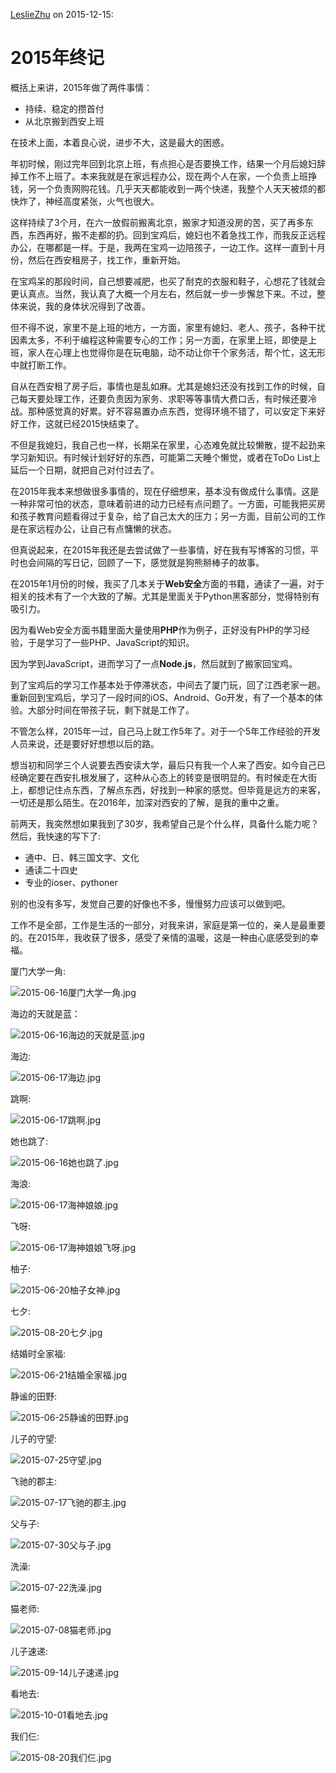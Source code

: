 [LeslieZhu](https://github.com/LeslieZhu) on 2015-12-15:


# 2015年终记

概括上来讲，2015年做了两件事情：

- 持续、稳定的攒首付
- 从北京搬到西安上班

在技术上面，本着良心说，进步不大，这是最大的困惑。

年初时候，刚过完年回到北京上班，有点担心是否要换工作，结果一个月后媳妇辞掉工作不上班了。本来我就是在家远程办公，现在两个人在家，一个负责上班挣钱，另一个负责网购花钱。几乎天天都能收到一两个快递，我整个人天天被烦的都快炸了，神经高度紧张，火气也很大。

这样持续了3个月，在六一放假前搬离北京，搬家才知道没房的苦，买了再多东西，东西再好，搬不走都的扔。回到宝鸡后，媳妇也不着急找工作，而我反正远程办公，在哪都是一样。于是，我两在宝鸡一边陪孩子，一边工作。这样一直到十月份，然后在西安租房子，找工作，重新开始。

在宝鸡呆的那段时间，自己想要减肥，也买了耐克的衣服和鞋子，心想花了钱就会更认真点。当然，我认真了大概一个月左右，然后就一步一步懈怠下来。不过，整体来说，我的身体状况得到了改善。

但不得不说，家里不是上班的地方，一方面，家里有媳妇、老人、孩子，各种干扰因素太多，不利于编程这种需要专心的工作；另一方面，在家里上班，即使是上班，家人在心理上也觉得你是在玩电脑，动不动让你干个家务活，帮个忙，这无形中就打断工作。

自从在西安租了房子后，事情也是乱如麻。尤其是媳妇还没有找到工作的时候，自己每天要处理工作，还要负责因为家务、求职等等事情大费口舌，有时候还要冷战。那种感觉真的好累。好不容易置办点东西，觉得环境不错了，可以安定下来好好工作，这就已经2015快结束了。

不但是我媳妇，我自己也一样，长期呆在家里，心态难免就比较懒散，提不起劲来学习新知识。有时候计划好好的东西，可能第二天睡个懒觉，或者在ToDo List上延后一个日期，就把自己对付过去了。

在2015年我本来想做很多事情的，现在仔细想来，基本没有做成什么事情。这是一种非常可怕的状态，意味着前进的动力已经有点问题了。一方面，可能我把买房和孩子教育问题看得过于复杂，给了自己太大的压力；另一方面，目前公司的工作是在家远程办公，让自己有点慵懒的状态。

但真说起来，在2015年我还是去尝试做了一些事情，好在我有写博客的习惯，平时也会间隔的写日记，回顾了一下，感觉就是狗熊掰棒子的故事。

在2015年1月份的时候，我买了几本关于**Web安全**方面的书籍，通读了一遍，对于相关的技术有了一个大致的了解。尤其是里面关于Python黑客部分，觉得特别有吸引力。

因为看Web安全方面书籍里面大量使用**PHP**作为例子，正好没有PHP的学习经验，于是学习了一些PHP、JavaScript的知识。

因为学到JavaScript，进而学习了一点**Node.js**，然后就到了搬家回宝鸡。

到了宝鸡后的学习工作基本处于停滞状态，中间去了厦门玩，回了江西老家一趟。重新回到宝鸡后，学习了一段时间的iOS、Android、Go开发，有了一个基本的体验。大部分时间在带孩子玩，剩下就是工作了。


不管怎么样，2015年一过，自己马上就工作5年了。对于一个5年工作经验的开发人员来说，还是要好好想想以后的路。

想当初和同学三个人说要去西安读大学，最后只有我一个人来了西安。如今自己已经确定要在西安扎根发展了，这种从心态上的转变是很明显的。有时候走在大街上，都想记住点东西，了解点东西，好找到一种家的感觉。但毕竟是远方的来客，一切还是那么陌生。在2016年，加深对西安的了解，是我的重中之重。

前两天，我突然想如果我到了30岁，我希望自己是个什么样，具备什么能力呢？然后，我快速的写下了:

- 通中、日、韩三国文字、文化
- 通读二十四史
- 专业的ioser、pythoner

别的也没有多写，发觉自己要的好像也不多，慢慢努力应该可以做到吧。

工作不是全部，工作是生活的一部分，对我来讲，家庭是第一位的，亲人是最重要的。在2015年，我收获了很多，感受了亲情的温暖，这是一种由心底感受到的幸福。

厦门大学一角:

![2015-06-16厦门大学一角.jpg](https://raw.githubusercontent.com/LeslieZhu/MinYi/master/images/2015时光烙印/2015-06-16厦门大学一角.jpg)

海边的天就是蓝：

![2015-06-16海边的天就是蓝.jpg](https://raw.githubusercontent.com/LeslieZhu/MinYi/master/images/2015时光烙印/2015-06-16海边的天就是蓝.jpg)

海边:

![2015-06-17海边.jpg](https://raw.githubusercontent.com/LeslieZhu/MinYi/master/images/2015时光烙印/2015-06-17海边.jpg)

跳啊:

![2015-06-17跳啊.jpg](https://raw.githubusercontent.com/LeslieZhu/MinYi/master/images/2015时光烙印/2015-06-17跳啊.jpg)

她也跳了:

![2015-06-16她也跳了.jpg](https://raw.githubusercontent.com/LeslieZhu/MinYi/master/images/2015时光烙印/2015-06-16她也跳了.jpg)

海浪:

![2015-06-17海神娘娘.jpg](https://raw.githubusercontent.com/LeslieZhu/MinYi/master/images/2015时光烙印/2015-06-17海神娘娘.jpg)

飞呀:

![2015-06-17海神娘娘飞呀.jpg](https://raw.githubusercontent.com/LeslieZhu/MinYi/master/images/2015时光烙印/2015-06-17海神娘娘飞呀.jpg)

柚子:

![2015-06-20柚子女神.jpg](https://raw.githubusercontent.com/LeslieZhu/MinYi/master/images/2015时光烙印/2015-06-20柚子女神.jpg)

七夕:

![2015-08-20七夕.jpg](https://raw.githubusercontent.com/LeslieZhu/MinYi/master/images/2015时光烙印/2015-08-20七夕.jpg)

结婚时全家福:

![2015-06-21结婚全家福.jpg](https://raw.githubusercontent.com/LeslieZhu/MinYi/master/images/2015时光烙印/2015-06-21结婚全家福.jpg)

静谧的田野:

![2015-06-25静谧的田野.jpg](https://raw.githubusercontent.com/LeslieZhu/MinYi/master/images/2015时光烙印/2015-06-25静谧的田野.jpg)

儿子的守望:

![2015-07-25守望.jpg](https://raw.githubusercontent.com/LeslieZhu/MinYi/master/images/2015时光烙印/2015-07-25守望.jpg)

飞驰的郡主:

![2015-07-17飞驰的郡主.jpg](https://raw.githubusercontent.com/LeslieZhu/MinYi/master/images/2015时光烙印/2015-07-17飞驰的郡主.jpg)

父与子:

![2015-07-30父与子.jpg](https://raw.githubusercontent.com/LeslieZhu/MinYi/master/images/2015时光烙印/2015-07-30父与子.jpg)

洗澡:

![2015-07-22洗澡.jpg](https://raw.githubusercontent.com/LeslieZhu/MinYi/master/images/2015时光烙印/2015-07-22洗澡.jpg)

猫老师:

![2015-07-08猫老师.jpg](https://raw.githubusercontent.com/LeslieZhu/MinYi/master/images/2015时光烙印/2015-07-08猫老师.jpg)

儿子速递:

![2015-09-14儿子速递.jpg](https://raw.githubusercontent.com/LeslieZhu/MinYi/master/images/2015时光烙印/2015-09-14儿子速递.jpg)

看地去:

![2015-10-01看地去.jpg](https://raw.githubusercontent.com/LeslieZhu/MinYi/master/images/2015时光烙印/2015-10-01看地去.jpg)

我们仨:

![2015-08-20我们仨.jpg](https://raw.githubusercontent.com/LeslieZhu/MinYi/master/images/2015时光烙印/2015-08-20我们仨.jpg)

